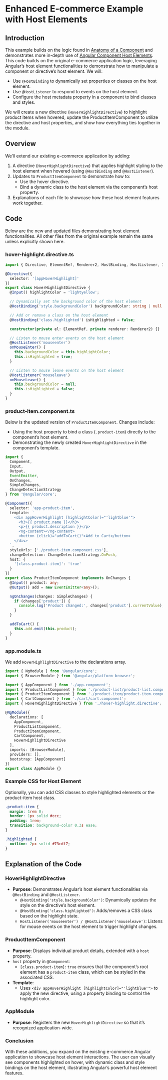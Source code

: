# Enhanced E-commerce Example with Host Elements

## Introduction

This example builds on the logic found in [Anatomy of a Component](<Components/Anatomy of a Component.md>) and demonstrates more in-depth use of [Angular Component Host Elements](https://angular.dev/guide/components/host-elements). This code builds on the original e-commerce application logic, leveraging Angular’s host element functionalities to demonstrate how to manipulate a component or directive’s host element. We will:
- Use `@HostBinding` to dynamically set properties or classes on the host element.
- Use `@HostListener` to respond to events on the host element.
- Configure the host metadata property in a component to bind classes and styles.

We will create a new directive (`HoverHighlightDirective`) to highlight product items when hovered, update the ProductItemComponent to utilize the directive and host properties, and show how everything ties together in the module.

## Overview

We’ll extend our existing e-commerce application by adding:
1) A directive (`HoverHighlightDirective`) that applies highlight styling to the host element when hovered (using `@HostBinding` and `@HostListener`).
2) Updates to `ProductItemComponent` to demonstrate how to:
    - Use the hover directive.
    - Bind a dynamic class to the host element via the component’s host property.
3) Explanations of each file to showcase how these host element features work together.

## Code

Below are the new and updated files demonstrating host element functionalities. All other files from the original example remain the same unless explicitly shown here.

### hover-highlight.directive.ts

```typescript
import { Directive, ElementRef, Renderer2, HostBinding, HostListener, Input } from '@angular/core';

@Directive({
  selector: '[appHoverHighlight]'
})
export class HoverHighlightDirective {
  @Input() highlightColor = 'lightyellow';

  // Dynamically set the background color of the host element
  @HostBinding('style.backgroundColor') backgroundColor: string | null = null;

  // Add or remove a class on the host element
  @HostBinding('class.highlighted') isHighlighted = false;

  constructor(private el: ElementRef, private renderer: Renderer2) {}

  // Listen to mouse enter events on the host element
  @HostListener('mouseenter')
  onMouseEnter() {
    this.backgroundColor = this.highlightColor;
    this.isHighlighted = true;
  }

  // Listen to mouse leave events on the host element
  @HostListener('mouseleave')
  onMouseLeave() {
    this.backgroundColor = null;
    this.isHighlighted = false;
  }
}
```

### product-item.component.ts

Below is the updated version of `ProductItemComponent`. Changes include:
- Using the host property to bind a class (`.product-item`) directly to the component’s host element.
- Demonstrating the newly created `HoverHighlightDirective` in the component’s template.

```typescript
import {
  Component,
  Input,
  Output,
  EventEmitter,
  OnChanges,
  SimpleChanges,
  ChangeDetectionStrategy
} from '@angular/core';

@Component({
  selector: 'app-product-item',
  template: `
    <div appHoverHighlight [highlightColor]="'lightblue'">
      <h3>{{ product.name }}</h3>
      <p>{{ product.description }}</p>
      <ng-content></ng-content>
      <button (click)="addToCart()">Add to Cart</button>
    </div>
  `,
  styleUrls: ['./product-item.component.css'],
  changeDetection: ChangeDetectionStrategy.OnPush,
  host: {
    '[class.product-item]': 'true'
  }
})
export class ProductItemComponent implements OnChanges {
  @Input() product: any;
  @Output() add = new EventEmitter<any>();

  ngOnChanges(changes: SimpleChanges) {
    if (changes['product']) {
      console.log('Product changed:', changes['product'].currentValue);
    }
  }

  addToCart() {
    this.add.emit(this.product);
  }
}
```

### app.module.ts

We add `HoverHighlightDirective` to the declarations array.

```typescript
import { NgModule } from '@angular/core';
import { BrowserModule } from '@angular/platform-browser';

import { AppComponent } from './app.component';
import { ProductListComponent } from './product-list/product-list.component';
import { ProductItemComponent } from './product-item/product-item.component';
import { CartComponent } from './cart/cart.component';
import { HoverHighlightDirective } from './hover-highlight.directive';

@NgModule({
  declarations: [
    AppComponent,
    ProductListComponent,
    ProductItemComponent,
    CartComponent,
    HoverHighlightDirective
  ],
  imports: [BrowserModule],
  providers: [],
  bootstrap: [AppComponent]
})
export class AppModule {}
```

### Example CSS for Host Element

Optionally, you can add CSS classes to style highlighted elements or the product-item host class.

```css
.product-item {
  margin: 1rem 0;
  border: 1px solid #ccc;
  padding: 1rem;
  transition: background-color 0.3s ease;
}

.highlighted {
  outline: 2px solid #73cdf7;
}
```

## Explanation of the Code

### HoverHighlightDirective
- **Purpose**: Demonstrates Angular’s host element functionalities via `@HostBinding` and `@HostListener`.
  - `@HostBinding('style.backgroundColor')`: Dynamically updates the style on the directive’s host element.
  - `@HostBinding('class.highlighted')`: Adds/removes a CSS class based on the highlight state.
  - `HostListener('mouseenter') / @HostListener('mouseleave')`: Listens for mouse events on the host element to trigger highlight changes.

### ProductItemComponent
- **Purpose**: Displays individual product details, extended with a `host` property.
- `host` property in `@Component`:
  - `[class.product-item]`: `true` ensures that the component’s root element has a `product-item` class, which can be styled in the associated CSS.
- **Template**:
  - Uses `<div appHoverHighlight [highlightColor]="'lightblue'">` to apply the new directive, using a property binding to control the highlight color.

### AppModule
- **Purpose**: Registers the new `HoverHighlightDirective` so that it’s recognized application-wide.

### Conclusion
With these additions, you expand on the existing e-commerce Angular application to showcase host element interactions. The user can visually see components highlighted on hover, with dynamic class and style bindings on the host element, illustrating Angular’s powerful host element features.
